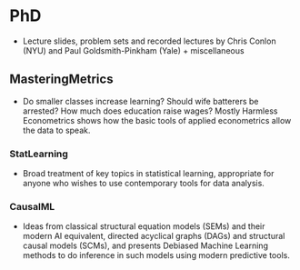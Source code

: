 # PhD 
- Lecture slides, problem sets and recorded lectures by Chris Conlon (NYU) and Paul Goldsmith-Pinkham (Yale) + miscellaneous


## MasteringMetrics
- Do smaller classes increase learning? Should wife batterers be arrested? How much does education raise wages? Mostly Harmless Econometrics shows how the basic tools of applied econometrics allow the data to speak.



### StatLearning
- Broad treatment of key topics in statistical learning, appropriate for anyone who wishes to use contemporary tools for data analysis.


### CausalML
- Ideas from classical structural equation models (SEMs) and their modern AI equivalent, directed acyclical graphs (DAGs) and structural causal models (SCMs), and presents Debiased Machine Learning methods to do inference in such models using modern predictive tools.
